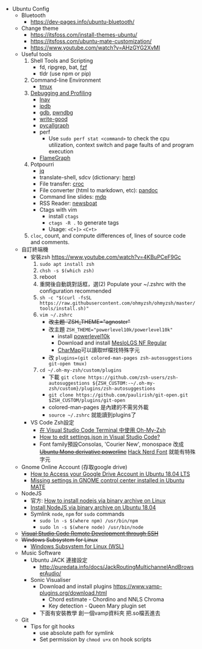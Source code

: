 * Ubuntu Config 
    * Bluetooth
        * https://dev-pages.info/ubuntu-bluetooth/
    * Change theme
        *  https://itsfoss.com/install-themes-ubuntu/
        * https://itsfoss.com/ubuntu-mate-customization/
        * https://www.youtube.com/watch?v=AHzGYG2XvMI
    * Useful tools
         1. Shell Tools and Scripting
            * fd, ripgrep, bat, [fzf](https://github.com/junegunn/fzf#using-git)
            * tldr (use npm or pip)
         2. Command-line Environment
            * [tmux](https://github.com/gpakosz/.tmux)
         3. [Debugging and Profiling](https://missing.csail.mit.edu/2020/debugging-profiling/)
            * [lnav](lnav.org)
            * [ipdb](https://pypi.org/project/ipdb/)
            * [gdb](https://www.gnu.org/software/gdb/), [pwndbg](https://github.com/pwndbg/pwndbg) 
            * [write-good](https://github.com/btford/write-good)
            * [pycallgraph](pycallgraph.slowchop.com/en/master/)
            * perf
               * Use `sudo perf stat <command>` to check the cpu utilization, context switch and page faults of and program execution
            * [FlameGraph](https://github.com/brendangregg/FlameGraph)
         4. Potpourri
            * [jq](https://stedolan.github.io/jq/)
            *  translate-shell, sdcv (dictionary: [here](https://askubuntu.com/questions/191125/is-there-an-offline-command-line-dictionary))
            * File transfer: [croc](https://github.com/schollz/croc) 
            * File converter (html to markdown, etc): [pandoc](https://github.com/jgm/pandoc/releases)
            * Command line slides: [mdp](https://github.com/visit1985/mdp)
            * RSS Reader: [newsboat](https://github.com/newsboat/newsboat)
            * Ctags with vim
                * install `ctags` 
                * `ctags -R .` to generate tags
                * Usage: `<C+]>` `<C+t>`
         5. `cloc`, count, and compute differences of, lines of source code and comments.
    * 自訂終端機
        * 安裝zsh
          https://www.youtube.com/watch?v=4KBuPCeF9Gc
            1. `sudo apt install zsh`
            2. `chsh -s $(which zsh)`
            3. reboot
            4. 重開後自動跳對話框，選(2)  Populate your ~/.zshrc with the configuration recommended
            5. `sh -c "$(curl -fsSL https://raw.githubusercontent.com/ohmyzsh/ohmyzsh/master/tools/install.sh)"`
            6. `vim ~/.zshrc`
                 * ~~改主題 `ZSH_THEME="agnoster"~~
                 * 改主題 `ZSH_THEME="powerlevel10k/powerlevel10k"`
                    * install [powerlevel10k](https://github.com/romkatv/powerlevel10k#oh-my-zsh)
                    * Download and install [MesloLGS NF Regular](https://github.com/romkatv/powerlevel10k#meslo-nerd-font-patched-for-powerlevel10k)
                    * [CharMap](https://char-map.herokuapp.com/)可以讀取ttf檔找特殊字元
                 * 改 `plugins=(git colored-man-pages zsh-autosuggestions git-open tmux)`
            7. `cd ~/.oh-my-zsh/custom/plugins` 
                 * 下載 `git clone https://github.com/zsh-users/zsh-autosuggestions ${ZSH_CUSTOM:-~/.oh-my-zsh/custom}/plugins/zsh-autosuggestions`
                 * `git clone https://github.com/paulirish/git-open.git $ZSH_CUSTOM/plugins/git-open`
                 * colored-man-pages 是內建的不需另外載
                 * `source ~/.zshrc` 就能讀到plugins了
        * VS Code Zsh設定
            * [在 Visual Studio Code Terminal 中使用 Oh-My-Zsh](https://medium.com/@wifferlin0505/在-visual-studio-code-terminal-中使用-oh-my-zsh-799cb106df75) 
            * [How to edit settings.json in Visual Studio Code?](https://supunkavinda.blog/vscode-editing-settings-json)
            * Font family預設Consolas, 'Courier New', monospace 改成~~[Ubuntu Mono derivative powerline](https://github.com/powerline/fonts/tree/master/UbuntuMono)~~ [Hack Nerd Font](https://github.com/ryanoasis/nerd-fonts/tree/master/patched-fonts/Hack/Regular/complete) 就能有特殊字元
    * Gnome Online Account (存取google drive)
        * [How to Access your Google Drive Account in Ubuntu 18.04 LTS](https://vitux.com/how-to-access-your-google-drive-account-in-ubuntu/)
        * [Missing settings in GNOME control center installed in Ubuntu MATE](https://askubuntu.com/questions/1005753/missing-settings-in-gnome-control-center-installed-in-ubuntu-mate)
    * NodeJS
        * 官方: [How to install nodejs via binary archive on Linux](https://github.com/nodejs/help/wiki/Installation#how-to-install-nodejs-via-binary-archive-on-linux)
        * [Install NodeJS via binary archive on Ubuntu 18.04](https://medium.com/@rabbi.cse.sust.bd/install-nodejs-via-binary-archive-on-ubuntu-18-04-63118473d9e9)
        * Symlink `node`, `npm` for `sudo` commands
            * `sudo ln -s $(where npm) /usr/bin/npm`  
            * `sudo ln -s $(where node) /usr/bin/node`  
    * ~~[Visual Studio Code Remote Development through SSH](https://www.youtube.com/watch?v=lKXMyln_5q4)~~
    * ~~Windows Subsystem for Linux~~
        * [Windows Subsystem for Linux (WSL)](https://hackmd.io/@billsun/Bkh8oAmGX?type=view)
    * Music Software
        * Ubuntu JACK 連接設定 
            * http://puredata.info/docs/JackRoutingMultichannelAndBrowserAudio/
        * Sonic Visualiser
            * Download and install plugins https://www.vamp-plugins.org/download.html
                * Chord estimate - Chordino and NNLS Chroma
                * Key detection - Queen Mary plugin set
            * 下面有安裝教學 創一個vamp資料夾  把.so檔丟進去
    * Git
        * Tips for git hooks
            * use absolute path for symlink
            * Set permission by `chmod u+x` on hook scripts
